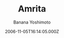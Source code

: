---
title: "Amrita"
date: 2006-11-05T16:14:05.000Z
draft: false
tags: [Banana Yoshimoto]
layout: book
image: https://images.gr-assets.com/books/1485274005m/289859.jpg
image: 
  - https://images.gr-assets.com/books/1485274005m/289859.jpg
asin: "0571192793"
yaml: amrita
author: Banana Yoshimoto

---